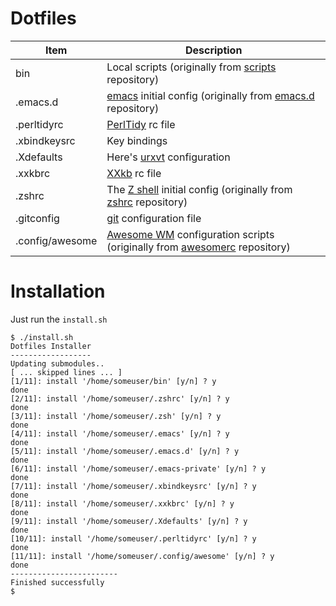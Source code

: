Dotfiles
========

Item | Description
--- | ---
bin | Local scripts (originally from [scripts](https://github.com/taryk/scripts) repository)
.emacs.d | [emacs](http://www.gnu.org/software/emacs/) initial config (originally from [emacs.d](https://github.com/taryk/emacs.d) repository)
.perltidyrc | [PerlTidy](https://metacpan.org/module/Perl::Tidy) rc file
.xbindkeysrc | Key bindings
.Xdefaults | Here's [urxvt](http://software.schmorp.de/pkg/rxvt-unicode.html) configuration
.xxkbrc | [XXkb](http://sourceforge.net/projects/xxkb/) rc file
.zshrc | The [Z shell](http://www.zsh.org/) initial config (originally from [zshrc](https://github.com/taryk/zshrc) repository)
.gitconfig | [git](http://git-scm.com/) configuration file
.config/awesome | [Awesome WM](http://awesome.naquadah.org/) configuration scripts (originally from [awesomerc](https://github.com/taryk/awesomerc) repository)

# Installation #

Just run the `install.sh`

    $ ./install.sh
    Dotfiles Installer
    ------------------
    Updating submodules..
    [ ... skipped lines ... ]
    [1/11]: install '/home/someuser/bin' [y/n] ? y
    done
    [2/11]: install '/home/someuser/.zshrc' [y/n] ? y 
    done
    [3/11]: install '/home/someuser/.zsh' [y/n] ? y
    done
    [4/11]: install '/home/someuser/.emacs' [y/n] ? y
    done
    [5/11]: install '/home/someuser/.emacs.d' [y/n] ? y
    done
    [6/11]: install '/home/someuser/.emacs-private' [y/n] ? y
    done
    [7/11]: install '/home/someuser/.xbindkeysrc' [y/n] ? y
    done
    [8/11]: install '/home/someuser/.xxkbrc' [y/n] ? y
    done
    [9/11]: install '/home/someuser/.Xdefaults' [y/n] ? y
    done
    [10/11]: install '/home/someuser/.perltidyrc' [y/n] ? y
    done
    [11/11]: install '/home/someuser/.config/awesome' [y/n] ? y
    done
    ------------------------
    Finished successfully
    $
